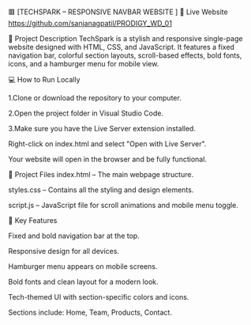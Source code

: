 🟥 [TECHSPARK – RESPONSIVE NAVBAR WEBSITE ]
🔗 Live Website
https://github.com/sanjanagpatil/PRODIGY_WD_01 

📄 Project Description
TechSpark is a stylish and responsive single-page website designed with HTML, CSS, and JavaScript. It features a fixed navigation bar, colorful section layouts, scroll-based effects, bold fonts, icons, and a hamburger menu for mobile view.

💻 How to Run Locally

1.Clone or download the repository to your computer.

2.Open the project folder in Visual Studio Code.

3.Make sure you have the Live Server extension installed.

Right-click on index.html and select "Open with Live Server".

Your website will open in the browser and be fully functional.

📁 Project Files
index.html – The main webpage structure.

styles.css – Contains all the styling and design elements.

script.js – JavaScript file for scroll animations and mobile menu toggle.

📱 Key Features

Fixed and bold navigation bar at the top.

Responsive design for all devices.

Hamburger menu appears on mobile screens.

Bold fonts and clean layout for a modern look.

Tech-themed UI with section-specific colors and icons.

Sections include: Home, Team, Products, Contact.

